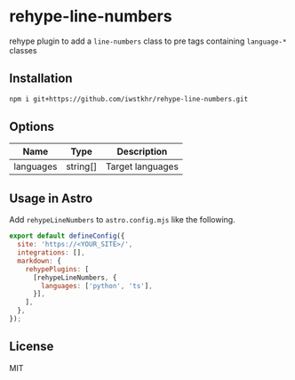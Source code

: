 # rehype-line-numbers
rehype plugin to add a `line-numbers` class to pre tags containing `language-*` classes

## Installation
```sh
npm i git+https://github.com/iwstkhr/rehype-line-numbers.git
```

## Options
| Name | Type | Description |
| ---- | ---- | ----------- |
| languages | string[] | Target languages |

## Usage in Astro
Add `rehypeLineNumbers` to `astro.config.mjs` like the following.

```js
export default defineConfig({
  site: 'https://<YOUR_SITE>/',
  integrations: [],
  markdown: {
    rehypePlugins: [
      [rehypeLineNumbers, {
        languages: ['python', 'ts'],
      }],
    ],
  },
});
```

## License
MIT
